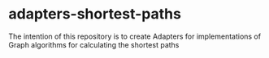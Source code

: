 # adapters-shortest-paths
The intention of this repository is to create Adapters for implementations of Graph algorithms for calculating the shortest paths
